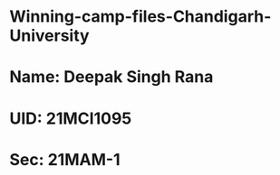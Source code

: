 # Winning-camp-files-Chandigarh-University
# Name: Deepak Singh Rana
# UID: 21MCI1095
# Sec: 21MAM-1 
